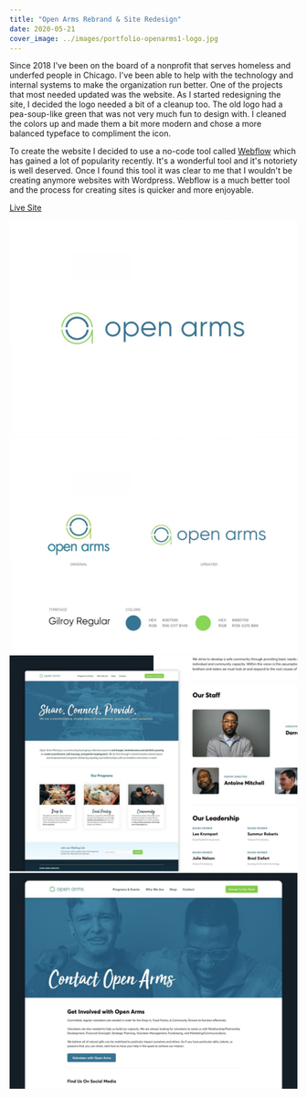```yaml
---
title: "Open Arms Rebrand & Site Redesign"
date: 2020-05-21
cover_image: ../images/portfolio-openarms1-logo.jpg
---
```


Since 2018 I've been on the board of a nonprofit that serves homeless and underfed people in Chicago. I've been able to help with the technology and internal systems to make the organization run better. One of the projects that most needed updated was the website. As I started redesigning the site, I decided the logo needed a bit of a cleanup too. The old logo had a pea-soup-like green that was not very much fun to design with. I cleaned the colors up and made them a bit more modern and chose a more balanced typeface to compliment the icon.

To create the website I decided to use a no-code tool called [Webflow](https://webflow.com/) which has gained a lot of popularity recently. It's a wonderful tool and it's notoriety is well deserved. Once I found this tool it was clear to me that I wouldn't be creating anymore websites with Wordpress. Webflow is a much better tool and the process for creating sites is quicker and more enjoyable.

<a class="btn btn-primary mb-32" target="_blank" href="https://www.openarmsministry.org/">Live Site</a>

![New logo mockup for Open Arms Ministry](../images/portfolio-openarms1-logo.jpg)
![Updated logo and branding for Open Arms Ministry](../images/portfolio-openarms2-logo.jpg)
![Screenshot of the Open Arms Ministry website redesign](../images/portfolio-openarms1.jpg)
![Screenshot of the Open Arms Ministry website redesign](../images/portfolio-openarms2.jpg)